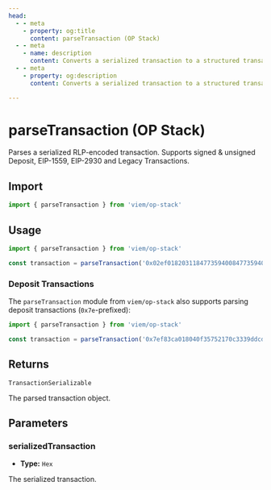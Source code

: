 ```yaml
---
head:
  - - meta
    - property: og:title
      content: parseTransaction (OP Stack)
  - - meta
    - name: description
      content: Converts a serialized transaction to a structured transaction, with support for OP Stack.
  - - meta
    - property: og:description
      content: Converts a serialized transaction to a structured transaction, with support for OP Stack.

---
```


# parseTransaction (OP Stack)

Parses a serialized RLP-encoded transaction. Supports signed & unsigned Deposit, EIP-1559, EIP-2930 and Legacy Transactions.

## Import
```ts
import { parseTransaction } from 'viem/op-stack'
```

## Usage

```ts
import { parseTransaction } from 'viem/op-stack'

const transaction = parseTransaction('0x02ef0182031184773594008477359400809470997970c51812dc3a010c7d01b50e0d17dc79c8880de0b6b3a764000080c0')
```

### Deposit Transactions

The `parseTransaction` module from `viem/op-stack` also supports parsing deposit transactions (`0x7e`-prefixed):

```ts
import { parseTransaction } from 'viem/op-stack'

const transaction = parseTransaction('0x7ef83ca018040f35752170c3339ddcd850f185c9cc46bdef4d6e1f2ab323f4d3d710431994977f82a600a1414e583f7f13623f1ac5d58b1c0b808080808080')
```

## Returns

`TransactionSerializable`

The parsed transaction object.

## Parameters

### serializedTransaction

- **Type:** `Hex`

The serialized transaction.
